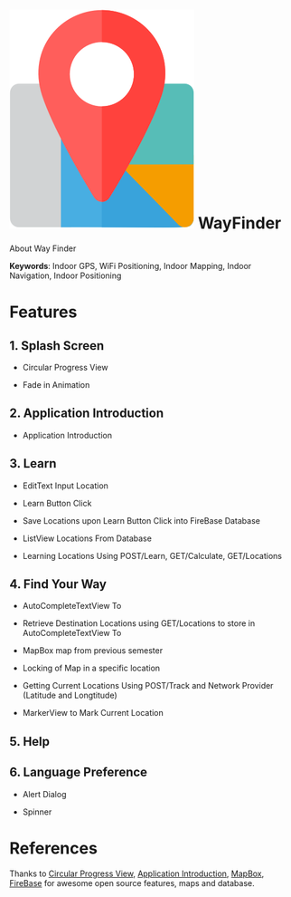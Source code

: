 # ![](https://github.com/wayfindersinghealth/WayFinder/blob/master/WayFinderIcon.png) WayFinder

About Way Finder

**Keywords**: Indoor GPS, WiFi Positioning, Indoor Mapping, Indoor Navigation, Indoor Positioning

# Features

## 1\. Splash Screen

- Circular Progress View 

- Fade in Animation

## 2\. Application Introduction

- Application Introduction



## 3\. Learn

- EditText Input Location

- Learn Button Click

- Save Locations upon Learn Button Click into FireBase Database 

- ListView Locations From Database

- Learning Locations Using POST/Learn, GET/Calculate, GET/Locations

## 4\. Find Your Way

- AutoCompleteTextView To

- Retrieve Destination Locations using GET/Locations to store in AutoCompleteTextView To

- MapBox map from previous semester

- Locking of Map in a specific location

- Getting Current Locations Using POST/Track and Network Provider (Latitude and Longtitude)

- MarkerView to Mark Current Location

## 5\. Help

## 6\. Language Preference

- Alert Dialog

- Spinner 

# References

Thanks to [Circular Progress View](https://github.com/rahatarmanahmed/CircularProgressView), [Application Introduction](https://github.com/apl-devs/AppIntro), [MapBox](https://www.mapbox.com/), [FireBase](https://firebase.google.com/) for awesome open source features, maps and database.


